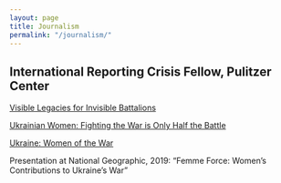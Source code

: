 ```yaml
---
layout: page
title: Journalism
permalink: "/journalism/"
---
```


## International Reporting Crisis Fellow, Pulitzer Center

[Visible Legacies for Invisible Battalions](https://pulitzercenter.org/reporting/ukraine-visible-legacies-invisible-battalions)

[Ukrainian Women: Fighting the War is Only Half the Battle](https://pulitzercenter.org/reporting/ukrainian-women-fighting-war-only-half-battle)

[Ukraine: Women of the War](https://pulitzercenter.org/reporting/ukraine-women-war)

Presentation at National Geographic, 2019: “Femme Force: Women’s Contributions to Ukraine’s War”
